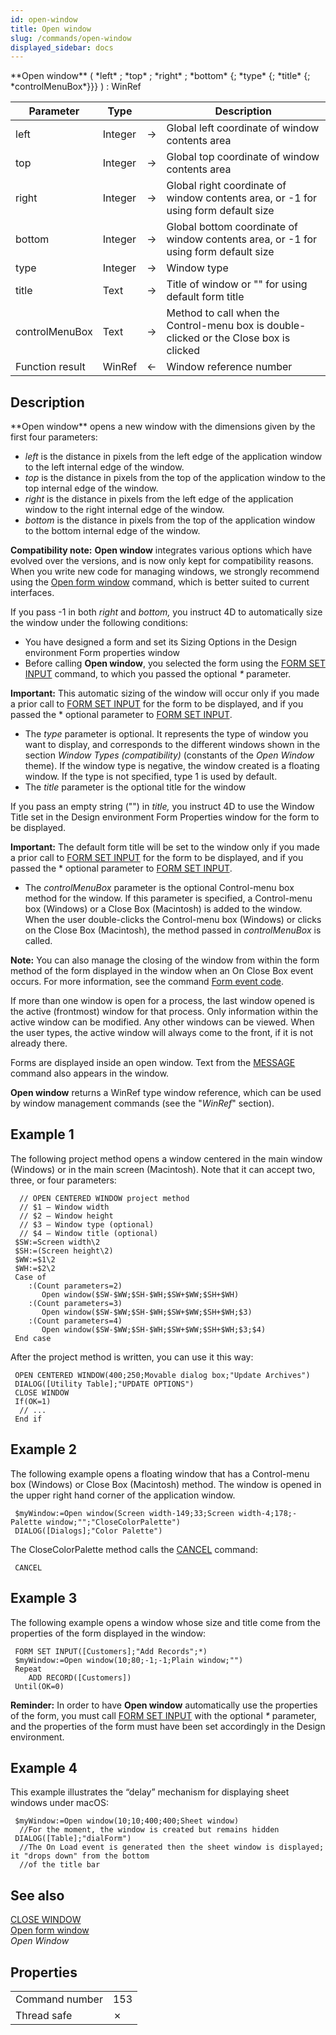 ```yaml
---
id: open-window
title: Open window
slug: /commands/open-window
displayed_sidebar: docs
---
```


<!--REF #_command_.Open window.Syntax-->**Open window** ( *left* ; *top* ; *right* ; *bottom* {; *type* {; *title* {; *controlMenuBox*}}} ) : WinRef<!-- END REF-->
<!--REF #_command_.Open window.Params-->
| Parameter | Type |  | Description |
| --- | --- | --- | --- |
| left | Integer | &#8594;  | Global left coordinate of window contents area |
| top | Integer | &#8594;  | Global top coordinate of window contents area |
| right | Integer | &#8594;  | Global right coordinate of window contents area, or -1 for using form default size |
| bottom | Integer | &#8594;  | Global bottom coordinate of window contents area, or -1 for using form default size |
| type | Integer | &#8594;  | Window type |
| title | Text | &#8594;  | Title of window or "" for using default form title |
| controlMenuBox | Text | &#8594;  | Method to call when the Control-menu box is double-clicked or the Close box is clicked |
| Function result | WinRef | &#8592; | Window reference number |

<!-- END REF-->

## Description 

<!--REF #_command_.Open window.Summary-->**Open window** opens a new window with the dimensions given by the first four parameters<!-- END REF-->:

* *left* is the distance in pixels from the left edge of the application window to the left internal edge of the window.
* *top* is the distance in pixels from the top of the application window to the top internal edge of the window.
* *right* is the distance in pixels from the left edge of the application window to the right internal edge of the window.
* *bottom* is the distance in pixels from the top of the application window to the bottom internal edge of the window.

**Compatibility note:** **Open window** integrates various options which have evolved over the versions, and is now only kept for compatibility reasons. When you write new code for managing windows, we strongly recommend using the [Open form window](open-form-window.md) command, which is better suited to current interfaces. 

If you pass -1 in both *right* and *bottom,* you instruct 4D to automatically size the window under the following conditions:

* You have designed a form and set its Sizing Options in the Design environment Form properties window
* Before calling **Open window**, you selected the form using the [FORM SET INPUT](form-set-input.md) command, to which you passed the optional *\** parameter.

**Important:** This automatic sizing of the window will occur only if you made a prior call to [FORM SET INPUT](form-set-input.md) for the form to be displayed, and if you passed the \* optional parameter to [FORM SET INPUT](form-set-input.md).

* The *type* parameter is optional. It represents the type of window you want to display, and corresponds to the different windows shown in the section *Window Types (compatibility)* (constants of the *Open Window* theme). If the window type is negative, the window created is a floating window. If the type is not specified, type 1 is used by default.
* The *title* parameter is the optional title for the window

If you pass an empty string ("") in *title,* you instruct 4D to use the Window Title set in the Design environment Form Properties window for the form to be displayed.

**Important:** The default form title will be set to the window only if you made a prior call to [FORM SET INPUT](form-set-input.md) for the form to be displayed, and if you passed the \* optional parameter to [FORM SET INPUT](form-set-input.md).

* The *controlMenuBox* parameter is the optional Control-menu box method for the window. If this parameter is specified, a Control-menu box (Windows) or a Close Box (Macintosh) is added to the window. When the user double-clicks the Control-menu box (Windows) or clicks on the Close Box (Macintosh), the method passed in *controlMenuBox* is called.

**Note:** You can also manage the closing of the window from within the form method of the form displayed in the window when an On Close Box event occurs. For more information, see the command [Form event code](../commands/form-event-code.md).

If more than one window is open for a process, the last window opened is the active (frontmost) window for that process. Only information within the active window can be modified. Any other windows can be viewed. When the user types, the active window will always come to the front, if it is not already there.

Forms are displayed inside an open window. Text from the [MESSAGE](message.md) command also appears in the window.

**Open window** returns a WinRef type window reference, which can be used by window management commands (see the "*WinRef*" section). 

## Example 1 

The following project method opens a window centered in the main window (Windows) or in the main screen (Macintosh). Note that it can accept two, three, or four parameters:

```4d
  // OPEN CENTERED WINDOW project method
  // $1 – Window width
  // $2 – Window height
  // $3 – Window type (optional)
  // $4 – Window title (optional)
 $SW:=Screen width\2
 $SH:=(Screen height\2)
 $WW:=$1\2
 $WH:=$2\2
 Case of
    :(Count parameters=2)
       Open window($SW-$WW;$SH-$WH;$SW+$WW;$SH+$WH)
    :(Count parameters=3)
       Open window($SW-$WW;$SH-$WH;$SW+$WW;$SH+$WH;$3)
    :(Count parameters=4)
       Open window($SW-$WW;$SH-$WH;$SW+$WW;$SH+$WH;$3;$4)
 End case
```

After the project method is written, you can use it this way:

```4d
 OPEN CENTERED WINDOW(400;250;Movable dialog box;"Update Archives")
 DIALOG([Utility Table];"UPDATE OPTIONS")
 CLOSE WINDOW
 If(OK=1)
  // ...
 End if
```

## Example 2 

The following example opens a floating window that has a Control-menu box (Windows) or Close Box (Macintosh) method. The window is opened in the upper right hand corner of the application window.

```4d
 $myWindow:=Open window(Screen width-149;33;Screen width-4;178;-Palette window;"";"CloseColorPalette")
 DIALOG([Dialogs];"Color Palette")
```

The CloseColorPalette method calls the [CANCEL](cancel.md) command:

```4d
 CANCEL
```

## Example 3 

The following example opens a window whose size and title come from the properties of the form displayed in the window: 

```4d
 FORM SET INPUT([Customers];"Add Records";*)
 $myWindow:=Open window(10;80;-1;-1;Plain window;"")
 Repeat
    ADD RECORD([Customers])
 Until(OK=0)
```

**Reminder:** In order to have **Open window** automatically use the properties of the form, you must call [FORM SET INPUT](form-set-input.md) with the optional *\** parameter, and the properties of the form must have been set accordingly in the Design environment.

## Example 4 

This example illustrates the “delay” mechanism for displaying sheet windows under macOS:

```4d
 $myWindow:=Open window(10;10;400;400;Sheet window)
  //For the moment, the window is created but remains hidden
 DIALOG([Table];"dialForm")
  //The On Load event is generated then the sheet window is displayed; it "drops down" from the bottom
  //of the title bar
```

## See also 

[CLOSE WINDOW](close-window.md)  
[Open form window](open-form-window.md)  
*Open Window*  

## Properties

|  |  |
| --- | --- |
| Command number | 153 |
| Thread safe | &cross; |


